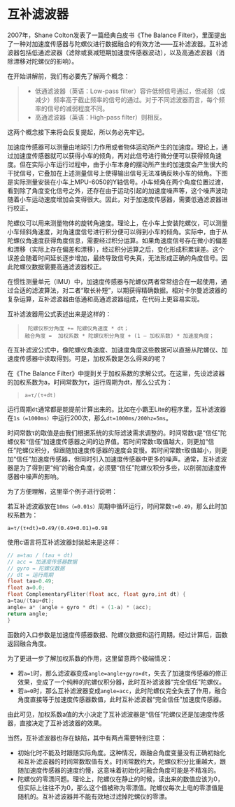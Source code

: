 # 互补滤波器

2007年，Shane Colton发表了一篇经典白皮书《The Balance Filter》，里面提出了一种对加速度传感器与陀螺仪进行数据融合的有效方法——互补滤波器。互补滤波器包括低通滤波器（滤除或衰减短期加速度传感器波动），以及高通滤波器（消除漂移对陀螺仪的影响）。

在开始讲解前，我们有必要先了解两个概念：

> + 低通滤波器（英语：Low-pass filter）容许低频信号通过，但减弱（或减少）频率高于截止频率的信号的通过。对于不同滤波器而言，每个频率的信号的减弱程度不同。
> + 高通滤波器（英语：High-pass filter）则相反。

这两个概念接下来将会反复提起，所以务必先牢记。

加速度传感器可以测量由地球引力作用或者物体运动所产生的加速度。理论上，通过加速度传感器就可以获得小车的倾角，再对此信号进行微分便可以获得倾角速度。但在实际小车运行过程中，由于小车本身的摆动所产生的加速度会产生很大的干扰信号，它叠加在上述测量信号上使得输出信号无法准确反映小车的倾角。下图是实际测量安装在小车上MPU-6050的Y轴信号。小车倾角在两个角度位置过渡，看到除了角度变化信号之外，还存在由于运动引起的加速度噪声等，这个噪声波动随着小车运动速度增加会变得很大。因此，对于加速度传感器，需要低通滤波器进行校正。

陀螺仪可以用来测量物体的旋转角速度。理论上，在小车上安装陀螺仪，可以测量小车倾斜角速度，对角速度信号进行积分便可以得到小车的倾角。实际中，由于从陀螺仪角速度获得角度信息，需要经过积分运算。如果角速度信号存在微小的偏差和漂移（实际上存在偏差和漂移），经过积分运算之后，变化形成积累误差。这个误差会随着时间延长逐步增加，最终导致信号失真，无法形成正确的角度信号。因此陀螺仪数据需要高通滤波器校正。

在惯性测量单元（IMU）中，加速度传感器与陀螺仪两者常常组合在一起使用，通过合适的滤波算法，对二者“取长补短”，以期获得精确数据。相对卡尔曼滤波器的复杂运算，互补滤波器由低通和高通滤波器组成，在代码上更容易实现。
 
互补滤波器用公式表述出来是这样的：

> ` 陀螺仪积分角度 += 陀螺仪角速度 * dt；`<br>
> `融合角度 =  加权系数 * 陀螺仪积分角度 + (1 – 加权系数) * 加速度角度；`

在互补滤波公式中，像陀螺仪角速度、加速度角度这些数据可以直接从陀螺仪、加速度传感器中读取得到。可是，加权系数是怎么得来的呢？ 

在《The Balance Filter》中提到关于加权系数的求解公式。在这里，先设滤波器的加权系数为a，时间常数为τ，运行周期为dt，那么公式为：

> `a=τ/(τ+dt)`

运行周期`dt`通常都是能提前计算出来的。比如在小霸王Lite的程序里，互补滤波器在`1s（=1000ms）`中运行200次，那么`dt=1000ms/200hz=5ms`。

时间常数τ的取值是由我们根据系统的实际滤波需求调整的。时间常数τ是“信任”陀螺仪和“信任”加速度传感器之间的边界值。若时间常数τ取值越大，则更加“信任”陀螺仪积分，但跟随加速度传感器的速度会变慢。若时间常数τ取值越小，则更加“信任”加速度传感器，但同时引入加速度传感器中更多的噪声。通常，互补滤波器是为了得到更“纯”的融合角度，必须要“信任”陀螺仪积分多些，以削弱加速度传感器中噪声的影响。

为了方便理解，这里举个例子进行说明：

若互补滤波器放在`10ms（=0.01s）`周期中循环运行，时间常数`τ=0.49`，那么此时加权系数为：

`a=τ/(τ+dt)=0.49/(0.49+0.01)=0.98`

使用c语言将互补滤波器封装起来是这样：
```c
// a=tau / (tau + dt)  
// acc = 加速度传感器数据 
// gyro = 陀螺仪数据 
// dt = 运行周期 	  
float tau=0.49;  
float a=0.0;  	  
float ComplementaryFliter(float acc, float gyro,int dt) {  
a=tau/(tau+dt);  
angle= a* (angle + gyro * dt) + (1-a) * (acc);  
return angle;  
} 
``` 

函数的入口参数是加速度传感器数据、陀螺仪数据和运行周期。经过计算后，函数返回融合角度。

为了更进一步了解加权系数的作用，这里留意两个极端情况：

+ 若`a=1`时，那么滤波器变成`angle=angle+gyro×dt`，失去了加速度传感器的修正效果，变成了一个纯粹的陀螺仪积分器，此时互补滤波器“完全信任”陀螺仪。
+ 若`a=0`时，那么互补滤波器变成`angle=acc`，此时陀螺仪完全失去了作用，融合角度直接等于加速度传感器数值，此时互补滤波器“完全信任”加速度传感器。

由此可见，加权系数a值的大小决定了互补滤波器是“信任”陀螺仪还是加速度传感器，直接决定了互补滤波器的效果。

当然，互补滤波器也存在缺陷，其中有两点需要特别注意：

+ 初始化时不能及时跟随实际角度。这种情况，跟融合角度变量没有正确初始化和互补滤波器的时间常数取值有关。时间常数约大，陀螺仪积分比重越大，跟随加速度传感器的速度约慢，这意味着初始化时融合角度可能是不精准的。
+ 陀螺仪的零漂问题。理论上，陀螺仪在静止的时候，读出来的数值应该为0，但实际上往往不为0，那么这个值被称为零漂值。陀螺仪每次上电的零漂值是随机的。互补滤波器并不能有效地过滤掉陀螺仪的零漂。
